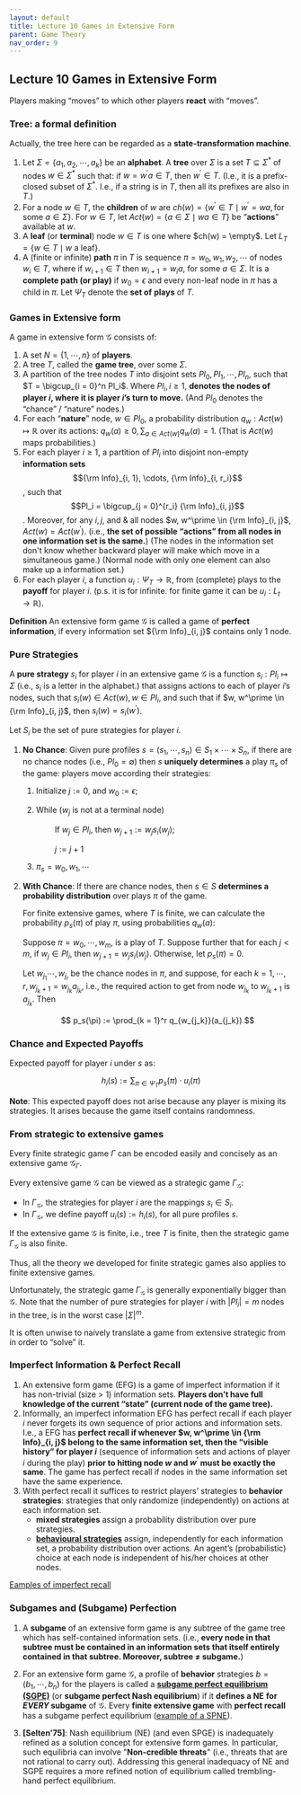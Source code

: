 ```yaml
---
layout: default
title: Lecture 10 Games in Extensive Form
parent: Game Theory
nav_order: 9
---
```


## Lecture 10 Games in Extensive Form

Players making “moves” to which other players **react** with “moves”.

### Tree: a formal definition

Actually, the tree here can be regarded as a **state-transformation machine**.

1. Let $\Sigma = \lbrace  a_1, a_2, \cdots, a_k \rbrace$ be an **alphabet**. A **tree** over $\Sigma$ is a set $T \subseteq \Sigma^\ast$ of nodes $w \in \Sigma^\ast$ such that: if $w = w^\prime a \in T$, then $w^\prime\in T$. (I.e., it is a prefix-closed subset of $\Sigma^*$. I.e., if a string is in $T$, then all its prefixes are also in $T$.)
2. For a node $w \in T$, the **children** of $w$ are $ch(w) = \lbrace w^\prime\in T \mid w^\prime = wa, \text{for some } a\in \Sigma\rbrace$. For $w \in T$, let $Act(w) = \lbrace a\in \Sigma \mid wa\in T\rbrace$ be “**actions**” available at $w$.
3. A **leaf** (or **terminal**) node $w \in T$ is one where $ch(w) = \empty$. Let $L_T = \lbrace w\in T \mid w \text{ a leaf} \rbrace$.
4. A (finite or infinite) **path** $\pi$ in $T$ is sequence $\pi = w_0, w_1, w_2, \cdots$ of nodes $w_i\in T$, where if $w_{i + 1} \in T$ then $w_{i + 1} = w_ia$, for some $a \in \Sigma$. It is a **complete path (or play)** if $w_0 = \epsilon$ and every non-leaf node in $\pi$ has a child in $\pi$. Let $\Psi_{T}$ denote the **set of** **plays** of $T$.

### Games in Extensive form

A game in extensive form $\mathcal{G}$ consists of:

1. A set $N = \lbrace 1, \cdots, n\rbrace$ of **players**.
2. A tree $T$, called the **game tree**, over some $\Sigma$.
3. A partition of the tree nodes $T$ into disjoint sets $Pl_0, Pl_1, \cdots, Pl_n$, such that $T = \bigcup_{i = 0}^n Pl_i$. Where $Pl_i,i\geq 1$, **denotes the nodes of player $i$, where it is player $i$’s turn to move.** (And $Pl_0$ denotes the “chance” / “nature” nodes.)
4. For each “**nature**” node, $w \in Pl_0$, a probability distribution $q_w: Act(w) \mapsto \mathbb{R}$ over its actions: $q_w(a) \geq 0, \sum_{a\in Act(w)}q_w(a) = 1$. (That is $Act(w)$ maps probabilities.)
5. For each player $i \geq 1$, a partition of $Pl_i$ into disjoint non-empty **information sets** $${\rm Info}_{i, 1}, \cdots, {\rm Info}_{i, r_i}$$, such that $$Pl_i = \bigcup_{j = 0}^{r_i} {\rm Info}_{i, j}$$. Moreover, for any $i, j,$ and & all nodes $w, w^\prime \in {\rm Info}_{i, j}$, $Act(w) = Act(w^\prime)$. (i.e., **the set of possible “actions” from all nodes in one information set is the same.**) (The nodes in the information set don't know whether backward player will make which move in a simultaneous game.) (Normal node with only one element can also make up a information set.)
6. For each player $i$, a function $u_i: \Psi_T \to \mathbb{R}$, from (complete) plays to the **payoff** for player $i$. (p.s. it is for infinite. for finite game it can be $u_i: L_t \to \mathbb{R}$).

**Definition** An extensive form game $\mathcal{G}$ is called a game of **perfect information**, if every information set ${\rm Info}_{i, j}$ contains only 1 node.

### Pure Strategies

A **pure strategy** $s_i$ for player $i$ in an extensive game $\mathcal G$ is a function $s_i: Pl_i \mapsto \Sigma$ (i.e., $s_i$ is a letter in the alphabet.) that assigns actions to each of player $i$’s nodes, such that $s_i(w) \in Act(w), w\in Pl_i$, and such that if $w, w^\prime \in {\rm Info}_{i, j}$, then $s_i(w) = s_i(w^\prime)$.

Let $S_i$ be the set of pure strategies for player $i$.

1. **No Chance**: Given pure profiles $s = (s_1, \cdots, s_n)\in S_1\times\cdots\times S_n$, if there are no chance nodes (i.e., $Pl_0 = \emptyset$) then $s$ **uniquely determines** a play $\pi_s$ of the game: players move according their strategies:
    1. $\text {Initialize}$ $j:= 0$, $\text {and}$ $w_0 := \epsilon$;
    2. $\text{While}$ ($w_j$ $\text {is not at a terminal node}$)
        
        $\quad \quad \text{If } w_j \in Pl_i$, $\text{then } w_{j + 1}:= w_js_i(w_j)$;
        
        $\quad \quad j:= j + 1$
        
    3. $\pi_s = w_0, w_1, \cdots$
2. **With Chance**: If there are chance nodes, then $s\in S$ **determines a probability distribution** over plays $\pi$ of the game.
    
    For finite extensive games, where $T$ is finite, we can calculate the probability $p_s(\pi)$ of play $\pi$, using probabilities $q_w(a)$:
    
    Suppose $\pi = w_0, \cdots, w_m$, is a play of $T$. Suppose further that for each $j < m$, if $w_j \in Pl_i$, then $w_{j + 1} = w_js_i(w_j)$. Otherwise, let $p_s(\pi) = 0$.
    
    Let $w_{j_1} \cdots, w_{j_r}$ be the chance nodes in $\pi$, and suppose, for each $k = 1, \cdots, r, w_{j_k + 1} = w_{j_k} a_{j_k}$, i.e., the required action to get from node $w_{j_k}$ to $w_{j_k + 1}$ is $a_{j_k}$. Then
    
    $$
    p_s(\pi) := \prod_{k = 1}^r q_{w_{j_k}}(a_{j_k})
    $$
    

### Chance and Expected Payoffs

Expected payoff for player $i$ under $s$ as:

$$
h_i(s):= \sum_{\pi\in \Psi_T}p_s(\pi)\cdot u_i(\pi)
$$

**Note**: This expected payoff does not arise because any player is mixing its strategies. It arises because the game itself contains randomness.

### From strategic to extensive games

Every finite strategic game $\Gamma$ can be encoded easily and concisely as an extensive game $\mathcal{G}_{\Gamma}$.

Every extensive game $\mathcal{G}$ can be viewed as a strategic game $\Gamma_{\mathcal{G}}$:

- In $\Gamma_{\mathcal{G}}$, the strategies for player $i$ are the mappings $s_i\in S_i$.
- In $\Gamma_{\mathcal{G}}$, we define payoff $u_i(s):= h_i(s)$, for all pure profiles $s$.

If the extensive game $\mathcal{G}$ is finite, i.e., tree $T$ is finite, then the strategic game $\Gamma_{\mathcal{G}}$ is also finite.

Thus, all the theory we developed for finite strategic games also applies to finite extensive games.

Unfortunately, the strategic game $\Gamma_{\mathcal{G}}$ is generally exponentially bigger than $\mathcal{G}$. Note that the number of pure strategies for player $i$ with $\lvert Pl_i\rvert = m$ nodes in the tree, is in the worst case $\lvert \Sigma \rvert ^m$.

It is often unwise to naively translate a game from extensive strategic from in order to “solve” it. 

### Imperfect Information & Perfect Recall

1. An extensive form game (EFG) is a game of imperfect information if it has non-trivial (size > 1) information sets. **Players don’t have full knowledge of the current “state” (current node of the game tree).**
2. Informally, an imperfect information EFG has perfect recall if each player $i$ never forgets its own sequence of prior actions and information sets. I.e., a EFG has **perfect recall if whenever $w, w^\prime \in {\rm Info}_{i, j}$ belong to the same information set, then the “visible history” for player $i$** (sequence of information sets and actions of player $i$ during the play) **prior to hitting node $w$ and $w^\prime$ must be exactly the same**. The game has perfect recall if nodes in the same information set have the same experience.
3. With perfect recall it suffices to restrict players’ strategies to **behavior strategies**: strategies that only randomize (independently) on actions at each information set.
    - **mixed strategies** assign a probability distribution over pure strategies.
    - **[behavioural strategies](http://www.cs.umd.edu/~hajiagha/474GT13/Lecture10242013.pdf)** assign, independently for each information set, a probability distribution over actions. An agent’s (probabilistic) choice at each node is independent of his/her choices at other nodes.

[Eamples of imperfect recall](https://www.math.kth.se/matstat/gru/sf2972/2015/lecture5_2015.pdf)

### Subgames and (Subgame) Perfection

1. A **subgame** of an extensive form game is any subtree of the game tree which has self-contained information sets. (i.e., **every node in that subtree must be contained in an information sets that itself entirely contained in that subtree. Moreover, subtree $\neq$ subgame.**)

2. For an extensive form game $\mathcal G$, a profile of **behavior** strategies $b = (b_1, \cdots, b_n)$ for the players is called a [**subgame perfect equilibrium (SGPE)**](https://en.wikipedia.org/wiki/Subgame_perfect_equilibrium) (or **subgame perfect Nash equilibrium**) if it **defines a NE** **for *EVERY* subgame** of $\mathcal G$. Every **finite extensive game** with **perfect recall** has a subgame perfect equilibrium ([example of a SPNE](https://en.wikipedia.org/wiki/Subgame_perfect_equilibrium#Example)). 

3. **[Selten'75]**: Nash equilibrium (NE) (and even SPGE) is inadequately refined as a solution concept for extensive form games. In particular, such equilibria can involve "**Non-credible threats**" (i.e., threats that are not rational to carry out). Addressing this general inadequacy of NE and SGPE requires a more refined notion of equilibrium called trembling-hand perfect equilibrium. 